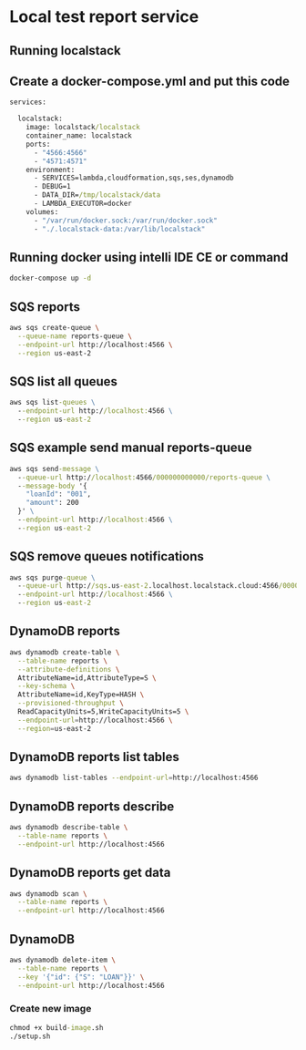 
# Local test report service

## Running localstack

## Create a docker-compose.yml and put this code

```cmd
services:

  localstack:
    image: localstack/localstack
    container_name: localstack
    ports:
      - "4566:4566"
      - "4571:4571"
    environment:
      - SERVICES=lambda,cloudformation,sqs,ses,dynamodb
      - DEBUG=1
      - DATA_DIR=/tmp/localstack/data
      - LAMBDA_EXECUTOR=docker
    volumes:
      - "/var/run/docker.sock:/var/run/docker.sock"
      - "./.localstack-data:/var/lib/localstack"

```

## Running docker using intelli IDE CE or command 

```cmd
docker-compose up -d
```


## SQS reports

```bash
aws sqs create-queue \
  --queue-name reports-queue \
  --endpoint-url http://localhost:4566 \
  --region us-east-2

```

## SQS list all queues

```cmd
aws sqs list-queues \
  --endpoint-url http://localhost:4566 \
  --region us-east-2
```

## SQS example send manual reports-queue

```cmd
aws sqs send-message \
  --queue-url http://localhost:4566/000000000000/reports-queue \
  --message-body '{
    "loanId": "001",
    "amount": 200
  }' \
  --endpoint-url http://localhost:4566 \
  --region us-east-2

```


## SQS remove queues notifications

```cmd
aws sqs purge-queue \
  --queue-url http://sqs.us-east-2.localhost.localstack.cloud:4566/000000000000/reports-queue \
  --endpoint-url http://localhost:4566 \
  --region us-east-2
```




## DynamoDB reports

```bash
aws dynamodb create-table \
  --table-name reports \
  --attribute-definitions \
  AttributeName=id,AttributeType=S \
  --key-schema \
  AttributeName=id,KeyType=HASH \
  --provisioned-throughput \
  ReadCapacityUnits=5,WriteCapacityUnits=5 \
  --endpoint-url=http://localhost:4566 \
  --region=us-east-2

```

## DynamoDB reports list tables

```bash
aws dynamodb list-tables --endpoint-url=http://localhost:4566
```

## DynamoDB reports describe 

```bash
aws dynamodb describe-table \
  --table-name reports \
  --endpoint-url http://localhost:4566

```

## DynamoDB reports get data

```bash
aws dynamodb scan \
  --table-name reports \
  --endpoint-url http://localhost:4566

```

## DynamoDB 

```bash
aws dynamodb delete-item \
  --table-name reports \
  --key '{"id": {"S": "LOAN"}}' \
  --endpoint-url http://localhost:4566
```


### Create new image
```cmd
chmod +x build-image.sh
./setup.sh
```

